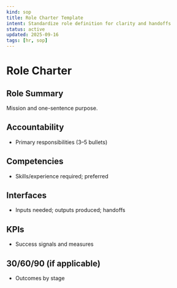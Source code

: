 ```yaml
---
kind: sop
title: Role Charter Template
intent: Standardize role definition for clarity and handoffs
status: active
updated: 2025-09-16
tags: [hr, sop]
---
```


# Role Charter

## Role Summary
Mission and one-sentence purpose.

## Accountability
- Primary responsibilities (3–5 bullets)

## Competencies
- Skills/experience required; preferred

## Interfaces
- Inputs needed; outputs produced; handoffs

## KPIs
- Success signals and measures

## 30/60/90 (if applicable)
- Outcomes by stage

